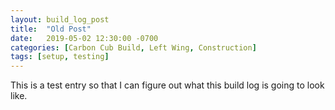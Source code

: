 ```yaml
---
layout: build_log_post
title:  "Old Post"
date:   2019-05-02 12:30:00 -0700
categories: [Carbon Cub Build, Left Wing, Construction]
tags: [setup, testing]
---
```

This is a test entry so that I can figure out what this build log is going to look like.